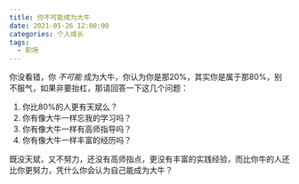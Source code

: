 ```yaml
---
title: 你不可能成为大牛
date: 2021-05-26 12:00:00
categories: 个人成长
tags:
  - 职场
---
```


你没看错，你 *不可能* 成为大牛，你认为你是那20%，其实你是属于那80%，别不服气，如果非要抬杠，那请回答一下这几个问题：

1. 你比80%的人更有天斌么？
1. 你有像大牛一样忘我的学习吗？
1. 你有像大牛一样有高师指导吗？
1. 你有像大牛一样丰富的经历吗？

既没天斌，又不努力，还没有高师指点，更没有丰富的实践经验，而比你牛的人还比你更努力，凭什么你会认为自己能成为大牛？
